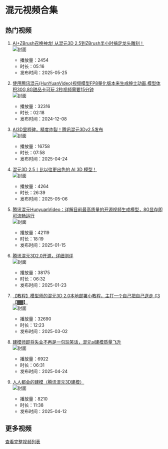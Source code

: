 # 混元视频合集

## 热门视频

1. [AI+ZBrush召唤神龙! 从混元3D 2.5到ZBrush半小时搞定龙头雕刻！](https://www.bilibili.com/video/av114567967409756)  
   ![封面](images/698f7e14cabe494da81de6d4c55177e7074141ed.jpg)  
   - 播放量：2454
   - 时长：05:16
   - 发布时间：2025-05-25

2. [使用腾讯混元(HunYuanVideo)视频模型FP8量化版本来生成绅士动画,模型体积30G,8G甜品卡可玩,2秒视频需要15分钟](https://www.bilibili.com/video/av113617102050637)  
   ![封面](images/04c5224a6e1f0cb9a119532c1afb5a32915f855e.jpg)  
   - 播放量：32316
   - 时长：02:18
   - 发布时间：2024-12-08

3. [AI3D里程碑，精度炸裂！腾讯混元3Dv2.5发布](https://www.bilibili.com/video/av114390481242484)  
   ![封面](images/2d6bda81fb49b45960e2028fb58e1b75eb34b4ef.jpg)  
   - 播放量：16758
   - 时长：07:58
   - 发布时间：2025-04-24

4. [混元3D 2.5丨比以往更出色的 AI 3D 模型！](https://www.bilibili.com/video/av114460140440012)  
   ![封面](images/5cad02caa6e383116a93b4a7e95b58a046ab86eb.jpg)  
   - 播放量：4264
   - 时长：26:39
   - 发布时间：2025-05-06

5. [腾讯混元HunyuanVideo：详解目前最高质量的开源视频生成模型，8G显存即可流畅运行](https://www.bilibili.com/video/av113826632631149)  
   ![封面](images/cf0955ce9c18ea47c6298badedfb3efa6465f34d.jpg)  
   - 播放量：42119
   - 时长：18:19
   - 发布时间：2025-01-15

6. [腾讯混元3D2.0开源，详细测评](https://www.bilibili.com/video/av113878591605274)  
   ![封面](images/ac8da7ed31be8ea0868ae61d5c54e34b49a05581.jpg)  
   - 播放量：38175
   - 时长：06:32
   - 发布时间：2025-01-23

7. [【教程】模型师的混元3D 2.0本地部署小教程，主打一个自己把自己送走 (¦3【▓▓】](https://www.bilibili.com/video/av114092299780370)  
   ![封面](images/0553e563ca4be52d1d1cb328cfeba7d11a001382.jpg)  
   - 播放量：32690
   - 时长：12:23
   - 发布时间：2025-03-02

8. [建模师即将失业不再是一句玩笑话，混元ai建模质量飞升](https://www.bilibili.com/video/av114393350211931)  
   ![封面](images/f92f22cc5060213633e212eee9a1f6f4a67be0eb.jpg)  
   - 播放量：6922
   - 时长：06:31
   - 发布时间：2025-04-24

9. [人人都会的建模（腾讯混元3D建模）](https://www.bilibili.com/video/av114322349035614)  
   ![封面](images/f6747644587ac23d156ca1e032f97159281e1589.jpg)  
   - 播放量：8210
   - 时长：11:38
   - 发布时间：2025-04-12

## 更多视频

[查看完整视频列表](https://www.bilibili.com/search?keyword=混元)